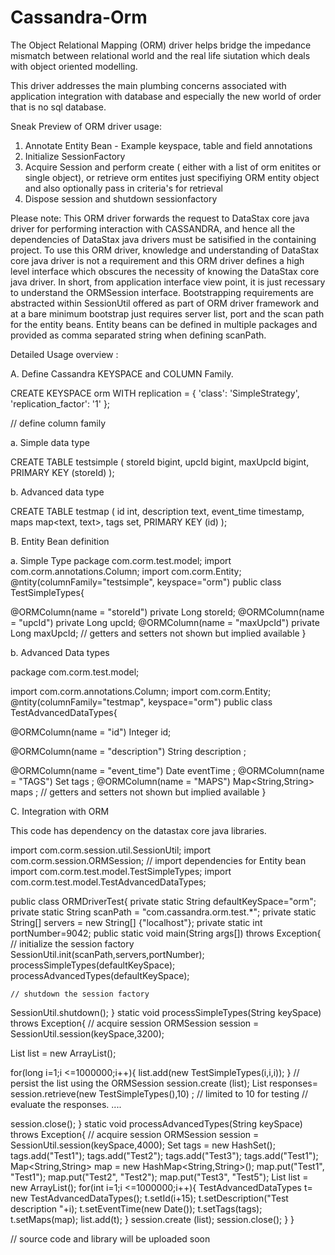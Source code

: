 Cassandra-Orm
=============

The Object Relational Mapping (ORM) driver helps bridge the impedance mismatch between relational world and the real life siutation which deals with object oriented modelling.

This driver addresses the main plumbing concerns associated with application integration with database and especially the new world of order that is no sql database.

Sneak Preview of ORM driver usage:

  1. Annotate Entity Bean - Example keyspace, table and field annotations
  2. Initialize SessionFactory
  3. Acquire Session and perform create ( either with a list of orm enitites or single object), or retrieve orm entites just   specifiying ORM entity object and also optionally pass in criteria's for retrieval
  4. Dispose session and shutdown sessionfactory

Please note: This ORM driver forwards the request to DataStax core java driver for performing interaction with CASSANDRA, and hence all the dependencies of DataStax java drivers must be satisified in the containing project. To use this ORM driver, knowledge and understanding of DataStax core java driver is not a requirement and this ORM driver defines a high level interface which obscures the necessity of knowing the DataStax core java driver. In short, from application interface view point, it is just recessary to understand the ORMSession interface. Bootstrapping requirements are abstracted within SessionUtil offered as part of ORM driver framework and at a bare minimum bootstrap just requires server list, port and the scan path for the entity beans. Entity beans can be defined in multiple packages and provided as comma separated string when defining scanPath.

Detailed Usage overview : 

A. Define Cassandra KEYSPACE and COLUMN Family.

CREATE KEYSPACE orm WITH replication = {
  'class': 'SimpleStrategy',
  'replication_factor': '1'
};

// define column family

  a. Simple data type

CREATE TABLE testsimple (
 storeId bigint,
 upcId bigint,
 maxUpcId bigint,
 PRIMARY KEY (storeId)
);

  b. Advanced data type

CREATE TABLE testmap (
 id int,
 description text,
 event_time timestamp,
 maps map<text, text>,
 tags set<text>,
 PRIMARY KEY (id)
);

B. Entity Bean definition

  a. Simple Type 
package com.corm.test.model;
import com.corm.annotations.Column;
import com.corm.Entity;
@ntity(columnFamily="testsimple", keyspace="orm")
public class TestSimpleTypes{

@ORMColumn(name = "storeId")
private Long storeId;
@ORMColumn(name = "upcId")
private Long upcId;
@ORMColumn(name = "maxUpcId")
private Long maxUpcId;
// getters and setters not shown but implied available
}

  b. Advanced Data types

package com.corm.test.model;

import com.corm.annotations.Column;
import com.corm.Entity;
@ntity(columnFamily="testmap", keyspace="orm")
public class TestAdvancedDataTypes{

@ORMColumn(name = "id")
Integer id;

@ORMColumn(name = "description")
String description ;

@ORMColumn(name = "event_time")
Date eventTime ;
@ORMColumn(name = "TAGS")
Set<String> tags ;
@ORMColumn(name = "MAPS")
Map<String,String> maps ;
// getters and setters not shown but implied available
}


C. Integration with ORM

 This code has dependency on the datastax core java libraries.

import com.corm.session.util.SessionUtil;
import com.corm.session.ORMSession;
// import dependencies for Entity bean 
import com.corm.test.model.TestSimpleTypes;
import com.corm.test.model.TestAdvancedDataTypes;

public class ORMDriverTest{
    private static String defaultKeySpace="orm";
private static String scanPath = "com.cassandra.orm.test.*";
private static String[] servers = new String[] {"localhost"};
private static int portNumber=9042;
public static void main(String args[]) throws Exception{
    // initialize the session factory
    SessionUtil.init(scanPath,servers,portNumber);
processSimpleTypes(defaultKeySpace);
    processAdvancedTypes(defaultKeySpace);
   
    // shutdown the session factory
SessionUtil.shutdown();
}
static void processSimpleTypes(String keySpace) throws Exception{
// acquire session
ORMSession session = SessionUtil.session(keySpace,3200);

List<TestSimpleTypes> list = new ArrayList<TestSimpleTypes>();

for(long i=1;i <=1000000;i++){
list.add(new TestSimpleTypes(i,i,i));
}
// persist the list using the ORMSession
session.create (list);
List<TestSimpleTypes> responses= session.retrieve(new TestSimpleTypes(),10) ; // limited to 10 for testing
    // evaluate the responses.
    ....
    
session.close();
}
static void processAdvancedTypes(String keySpace) throws Exception{
// acquire session
ORMSession session = SessionUtil.session(keySpace,4000);
Set<String> tags = new HashSet<String>();
tags.add("Test1");
tags.add("Test2");
tags.add("Test3");
tags.add("Test1");
Map<String,String> map = new HashMap<String,String>();
map.put("Test1", "Test1");
map.put("Test2", "Test2");
map.put("Test3", "Test5");
List<TestAdvancedDataTypes> list = new ArrayList<TestAdvancedDataTypes>();
for(int i=1;i <=1000000;i++){
TestAdvancedDataTypes t= new TestAdvancedDataTypes();
t.setId(i+15);
t.setDescription("Test description "+i);
t.setEventTime(new Date());
t.setTags(tags);
t.setMaps(map);
list.add(t);
}
session.create (list);
session.close();
}
}

// source code and library will be uploaded soon
